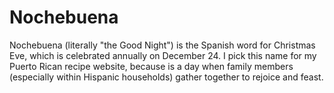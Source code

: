 # Nochebuena

Nochebuena (literally "the Good Night") is the Spanish word for Christmas Eve, which is celebrated annually on December 24. I pick this name for my Puerto Rican recipe website, because is a day when family members (especially within Hispanic households) gather together to rejoice and feast.
